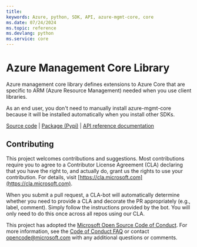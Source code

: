 ```yaml
---
title: 
keywords: Azure, python, SDK, API, azure-mgmt-core, core
ms.date: 07/24/2024
ms.topic: reference
ms.devlang: python
ms.service: core
---
```


# Azure Management Core Library

Azure management core library defines extensions to Azure Core that are specific to ARM (Azure Resource Management) needed when you use client libraries.

As an end user, you don't need to manually install azure-mgmt-core because it will be installed automatically when you install other SDKs.

[Source code](https://github.com/Azure/azure-sdk-for-python/blob/main/sdk/core/azure-mgmt-core/) | [Package (Pypi)][package] | [API reference documentation](https://github.com/Azure/azure-sdk-for-python/blob/main/sdk/core/azure-mgmt-core/)


## Contributing
This project welcomes contributions and suggestions. Most contributions require
you to agree to a Contributor License Agreement (CLA) declaring that you have
the right to, and actually do, grant us the rights to use your contribution.
For details, visit [https://cla.microsoft.com](https://cla.microsoft.com).

When you submit a pull request, a CLA-bot will automatically determine whether
you need to provide a CLA and decorate the PR appropriately (e.g., label,
comment). Simply follow the instructions provided by the bot. You will only
need to do this once across all repos using our CLA.

This project has adopted the
[Microsoft Open Source Code of Conduct](https://opensource.microsoft.com/codeofconduct/).
For more information, see the
[Code of Conduct FAQ](https://opensource.microsoft.com/codeofconduct/faq/)
or contact [opencode@microsoft.com](mailto:opencode@microsoft.com) with any
additional questions or comments.

<!-- LINKS -->
[package]: https://pypi.org/project/azure-mgmt-core/
